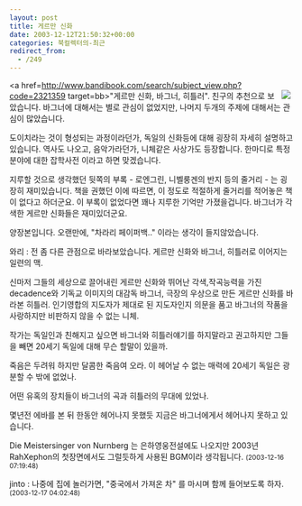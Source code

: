 ```yaml
---
layout: post
title: 게르만 신화
date: 2003-12-12T21:50:32+00:00
categories: 북컬렉터의-최근
redirect_from:
  - /249
---
```


<a href=http://www.bandibook.com/search/subject_view.php?code=2321359 target=bb><img src=http://www.bandibook.com/largeimage/2321359.jpg align=right hspace=5 border=0></a>"게르만 신화, 바그너, 히틀러". 친구의 추천으로 보았습니다. 바그너에 대해서는 별로 관심이 없었지만, 나머지 두개의 주제에 대해서는 관심이 많았습니다.

도이치라는 것이 형성되는 과정이라던가, 독일의 신화등에 대해 굉장히 자세히 설명하고 있습니다. 역사도 나오고, 음악가라던가, 니체같은 사상가도 등장합니다. 한마디로 특정분야에 대한 잡학사전 이라고 하면 맞겠습니다.

지루할 것으로 생각했던 뒷쪽의 부록 - 로엔그린, 니벨룽겐의 반지 등의 줄거리 - 는 굉장히 재미있습니다. 책을 권했던 이에 따르면, 이 정도로 적절하게 줄거리를 적어놓은 책이 없다고 하더군요. 이 부록이 없었다면 꽤나 지루한 기억만 가졌을겁니다. 바그너가 각색한 게르만 신화들은 재미있더군요.

양장본입니다. 오랜만에, "차라리 페이퍼백.." 이라는 생각이 들지않았습니다.
<div id=comments>
<div class=comment>
<!--- cmt:525 --->
<!--- mail: --->
<!--- parent:0 --->
와리 : 
전 좀 다른 관점으로 바라보았습니다.
게르만 신화와 바그너, 히틀러로 이어지는 일련의 맥.

신마저 그들의 세상으로 끌어내린 게르만 신화와 
뛰어난 각색,작곡능력을 가진 decadence와 기독교 이미지의 대감독 바그너, 극장의 우상으로 만든 게르만 신화를 바라본 히틀러.
인기영합의 지도자가 제대로 된 지도자인지 의문을 품고 바그너의 작품을 사랑하지만 비판하지 않을 수 없는 니체.

작가는 독일인과 친해지고 싶으면 바그너와 히틀러얘기를 하지말라고 권고하지만 그들을 빼면 20세기 독일에 대해 무슨 할말이 있을까. 

죽음은 두려워 하지만 달콤한 죽음여 오라. 이 헤어날 수 없는 매력에 20세기 독일은 광분할 수 밖에 없었나.

어떤 유혹의 장치들이 바그너의 곡과 히틀러의 무대에 있었나.

몇년전 에바를 본 뒤 한동안 헤어나지 못했듯 지금은 바그너에게서 헤어나지 못하고 있습니다.

Die Meistersinger von Nurnberg 는 은하영웅전설에도 나오지만 2003년 RahXephon의 첫장면에서도 그럴듯하게 사용된 BGM이라 생각됩니다.
 <small>(2003-12-16 07:19:48)</small>
</div>
<div class=comment>
<!--- cmt:526 --->
<!--- mail: --->
<!--- parent:0 --->
jinto : 
나중에 집에 놀러가면, "중국에서 가져온 차" 를 마시며 함께 들어보도록 하자.
 <small>(2003-12-17 04:02:48)</small>
</div>
</div>
